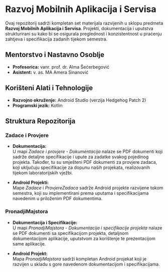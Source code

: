 # Razvoj Mobilnih Aplikacija i Servisa

Ovaj repozitorij sadrži kompletan set materijala razvijenih u sklopu predmeta **Razvoj Mobilnih Aplikacija i Servisa**. Projekti, dokumentacija i uputstva strukturirani su kako bi se osigurala preglednost i konzistentnost u praćenju zahtjeva i specifikacija zadanih tijekom semestra.

## Mentorstvo i Nastavno Osoblje
- **Profesorica:** vanr. prof. dr. Alma Šećerbegović  
- **Asistent:** v. as. MA Amera Sinanović

## Korišteni Alati i Tehnologije
- **Razvojno okruženje:** Android Studio (verzija Hedgehog Patch 2)  
- **Programski jezik:** Kotlin

## Struktura Repozitorija

### Zadace i Provjere
- **Dokumentacija:**  
  U mapi *Zadace i provjere - Dokumentacija* nalaze se PDF dokumenti koji sadrže detaljne specifikacije i upute za zadatke svakog pojedinog projekta. Također, tu su smješteni PDF dokumenti za provjere zadaca, koji uključuju specifikacije za dopunu naših projekata, realizovanih tijekom laboratorijskih vježbi.
  
- **Android Projekti:**  
  Mape *Zadace* i *ProvjereZadaca* sadrže Android projekte razvijene tokom semestra, koji su implementirani prema uputama i specifikacijama navedenim u priloženim PDF dokumentima.

### PronadjiMajstora
- **Dokumentacija i Specifikacije:**  
  U mapi *PronadjiMajstora - Dokumentacija i specifikacije projekta* nalaze se PDF dokumenti sa specifikacijom projekta, detaljnom dokumentacijom aplikacije, uputstvom za korištenje te prezentacijom same aplikacije.
  
- **Android Projekt:**  
  Mapa *PronadjiMajstora* sadrži kompletan Android projekat koji je razvijen u skladu s gore navedenom dokumentacijom i specifikacijama.



